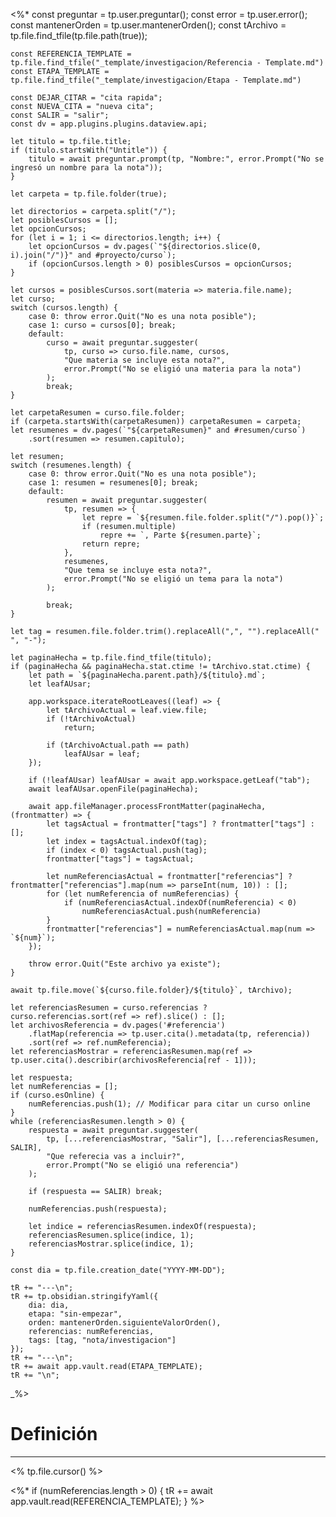 <%* 
	const preguntar = tp.user.preguntar();
	const error = tp.user.error();
	const mantenerOrden = tp.user.mantenerOrden();
	const tArchivo = tp.file.find_tfile(tp.file.path(true));

	const REFERENCIA_TEMPLATE = tp.file.find_tfile("_template/investigacion/Referencia - Template.md")
	const ETAPA_TEMPLATE = tp.file.find_tfile("_template/investigacion/Etapa - Template.md")

	const DEJAR_CITAR = "cita rapida";
	const NUEVA_CITA = "nueva cita";
	const SALIR = "salir";
	const dv = app.plugins.plugins.dataview.api;

	let titulo = tp.file.title;
	if (titulo.startsWith("Untitle")) {
		titulo = await preguntar.prompt(tp, "Nombre:", error.Prompt("No se ingresó un nombre para la nota"));
	}
	
	let carpeta = tp.file.folder(true);

	let directorios = carpeta.split("/");
	let posiblesCursos = [];
	let opcionCursos;
	for (let i = 1; i <= directorios.length; i++) {
		let opcionCursos = dv.pages(`"${directorios.slice(0, i).join("/")}" and #proyecto/curso`);
		if (opcionCursos.length > 0) posiblesCursos = opcionCursos;
	}
		
	let cursos = posiblesCursos.sort(materia => materia.file.name);
	let curso;
	switch (cursos.length) {
		case 0: throw error.Quit("No es una nota posible");
		case 1: curso = cursos[0]; break;
		default:
			curso = await preguntar.suggester(
				tp, curso => curso.file.name, cursos,
				"Que materia se incluye esta nota?",
				error.Prompt("No se eligió una materia para la nota")
			);
			break;
	}

	let carpetaResumen = curso.file.folder;
	if (carpeta.startsWith(carpetaResumen)) carpetaResumen = carpeta;
	let resumenes = dv.pages(`"${carpetaResumen}" and #resumen/curso`)
		.sort(resumen => resumen.capitulo);
		
	let resumen;
	switch (resumenes.length) {
		case 0: throw error.Quit("No es una nota posible");
		case 1: resumen = resumenes[0]; break;
		default:
			resumen = await preguntar.suggester(
				tp, resumen => {
					let repre = `${resumen.file.folder.split("/").pop()}`;
					if (resumen.multiple) 
						repre += `, Parte ${resumen.parte}`;
					return repre;
				}, 
				resumenes, 
				"Que tema se incluye esta nota?",
				error.Prompt("No se eligió un tema para la nota")
			);
			
			break;
	}
	
	let tag = resumen.file.folder.trim().replaceAll(",", "").replaceAll(" ", "-");

	let paginaHecha = tp.file.find_tfile(titulo);
	if (paginaHecha && paginaHecha.stat.ctime != tArchivo.stat.ctime) {
		let path = `${paginaHecha.parent.path}/${titulo}.md`;
		let leafAUsar;

        app.workspace.iterateRootLeaves((leaf) => {
            let tArchivoActual = leaf.view.file;
            if (!tArchivoActual) 
                return;

            if (tArchivoActual.path == path) 
                leafAUsar = leaf;
        });

        if (!leafAUsar) leafAUsar = await app.workspace.getLeaf("tab");
		await leafAUsar.openFile(paginaHecha);

		await app.fileManager.processFrontMatter(paginaHecha, (frontmatter) => {
			let tagsActual = frontmatter["tags"] ? frontmatter["tags"] : [];
			let index = tagsActual.indexOf(tag);
			if (index < 0) tagsActual.push(tag);
			frontmatter["tags"] = tagsActual;

			let numReferenciasActual = frontmatter["referencias"] ? frontmatter["referencias"].map(num => parseInt(num, 10)) : [];
			for (let numReferencia of numReferencias) {
				if (numReferenciasActual.indexOf(numReferencia) < 0)
					numReferenciasActual.push(numReferencia)
			}
			frontmatter["referencias"] = numReferenciasActual.map(num => `${num}`);
		});

		throw error.Quit("Este archivo ya existe");
	}

	await tp.file.move(`${curso.file.folder}/${titulo}`, tArchivo);

	let referenciasResumen = curso.referencias ? curso.referencias.sort(ref => ref).slice() : [];
	let archivosReferencia = dv.pages('#referencia')
		.flatMap(referencia => tp.user.cita().metadata(tp, referencia))
		.sort(ref => ref.numReferencia);
	let referenciasMostrar = referenciasResumen.map(ref => tp.user.cita().describir(archivosReferencia[ref - 1]));

	let respuesta;
	let numReferencias = [];
	if (curso.esOnline) {
		numReferencias.push(1); // Modificar para citar un curso online
	}
	while (referenciasResumen.length > 0) {
		respuesta = await preguntar.suggester(
			tp, [...referenciasMostrar, "Salir"], [...referenciasResumen, SALIR],
			"Que referecia vas a incluir?",
			error.Prompt("No se eligió una referencia")
		);

		if (respuesta == SALIR) break;

		numReferencias.push(respuesta);

		let indice = referenciasResumen.indexOf(respuesta);
		referenciasResumen.splice(indice, 1);
		referenciasMostrar.splice(indice, 1);
	}

	const dia = tp.file.creation_date("YYYY-MM-DD");
	
	tR += "---\n"; 
	tR += tp.obsidian.stringifyYaml({
		dia: dia,
		etapa: "sin-empezar",
		orden: mantenerOrden.siguienteValorOrden(),
		referencias: numReferencias,
		tags: [tag, "nota/investigacion"]
	});
	tR += "---\n";
	tR += await app.vault.read(ETAPA_TEMPLATE);
	tR += "\n";
_%>
# Definición
---
<% tp.file.cursor() %>

<%*
if (numReferencias.length > 0) {
	tR += await app.vault.read(REFERENCIA_TEMPLATE);
}
%>